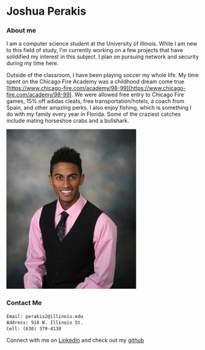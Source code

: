 # Joshua Perakis

### About me
I am a computer science student at the University of Illinois. While I am new to this field of study, I'm currently working on a few projects that have solidified my interest in this subject. I plan on pursuing network and security during my time here. 


Outside of the classroom, I have been playing soccer my whole life. My time spent on the Chicago Fire Academy was a childhood dream come true [https://www.chicago-fire.com/academy/98-99](https://www.chicago-fire.com/academy/98-99). We were allowed free entry to Chicago Fire games, 15% off adidas cleats, free transportation/hotels, a coach from Spain, and other amazing perks. I also enjoy fishing, which is something I do with my family every year in Florida. Some of the craziest catches include mating horseshoe crabs and a bullshark.

![Image](https://github.com/joshuaPerakis/joshuaPerakis.github.io/blob/master/bi.jpg?raw=true)
### Contact Me

```
Email: perakis2@illinois.edu
Address: 918 W. Illinois St.
Cell: (630) 379-4138
```
Connect with me on [LinkedIn](https://www.linkedin.com/in/joshua-perakis-a6a892153/) and check out my [github](https://github.com/joshuaPerakis)
